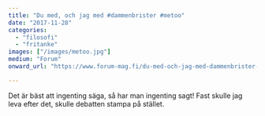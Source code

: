 ```yaml
---
title: "Du med, och jag med #dammenbrister #metoo"
date: "2017-11-28"
categories: 
  - "filosofi"
  - "fritanke"
images: ["/images/metoo.jpg"]
medium: "Forum"
onward_url: "https://www.forum-mag.fi/du-med-och-jag-med-dammenbrister-metoo/"

---
```


Det är bäst att ingenting säga, så har man ingenting sagt! Fast skulle jag leva efter det, skulle debatten stampa på stället.
